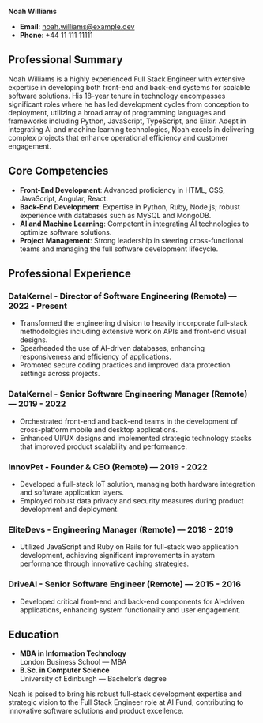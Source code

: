 **Noah Williams**

- **Email**: noah.williams@example.dev
- **Phone**: +44 11 111 11111

## Professional Summary

Noah Williams is a highly experienced Full Stack Engineer with extensive expertise in developing both front-end and back-end systems for scalable software solutions. His 18-year tenure in technology encompasses significant roles where he has led development cycles from conception to deployment, utilizing a broad array of programming languages and frameworks including Python, JavaScript, TypeScript, and Elixir. Adept in integrating AI and machine learning technologies, Noah excels in delivering complex projects that enhance operational efficiency and customer engagement.

## Core Competencies

- **Front-End Development**: Advanced proficiency in HTML, CSS, JavaScript, Angular, React.
- **Back-End Development**: Expertise in Python, Ruby, Node.js; robust experience with databases such as MySQL and MongoDB.
- **AI and Machine Learning**: Competent in integrating AI technologies to optimize software solutions.
- **Project Management**: Strong leadership in steering cross-functional teams and managing the full software development lifecycle.

## Professional Experience

### DataKernel - **Director of Software Engineering (Remote)** — 2022 - Present
- Transformed the engineering division to heavily incorporate full-stack methodologies including extensive work on APIs and front-end visual designs.
- Spearheaded the use of AI-driven databases, enhancing responsiveness and efficiency of applications.
- Promoted secure coding practices and improved data protection settings across projects.

### DataKernel - **Senior Software Engineering Manager (Remote)** — 2019 - 2022
- Orchestrated front-end and back-end teams in the development of cross-platform mobile and desktop applications.
- Enhanced UI/UX designs and implemented strategic technology stacks that improved product scalability and performance.

### InnovPet - **Founder & CEO (Remote)** — 2019 - 2022
- Developed a full-stack IoT solution, managing both hardware integration and software application layers.
- Employed robust data privacy and security measures during product development and deployment.

### EliteDevs - **Engineering Manager (Remote)** — 2018 - 2019
- Utilized JavaScript and Ruby on Rails for full-stack web application development, achieving significant improvements in system performance through innovative caching strategies.

### DriveAI - **Senior Software Engineer (Remote)** — 2015 - 2016
- Developed critical front-end and back-end components for AI-driven applications, enhancing system functionality and user engagement.

## Education

- **MBA in Information Technology**  
  London Business School — MBA
- **B.Sc. in Computer Science**  
  University of Edinburgh — Bachelor’s degree

Noah is poised to bring his robust full-stack development expertise and strategic vision to the Full Stack Engineer role at AI Fund, contributing to innovative software solutions and product excellence.